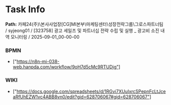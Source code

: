 # Task Info

**Path:** 카페24(주)\본사사업장\[CG]MI본부\마케팅센터\성장전략그룹\그로스파트너팀 / syjeong01 / [323758] 광고 세일즈 및 파트너십 전략 수립 및 실행 _ 광고비 소진 내역 모니터링 / 2025-09-01_00-00-00

### BPMN
- ["https://n8n-mi-038-web.hanpda.com/workflow/9oH7d5cMc9RTUDjg"]

### WIKI
- ["https://docs.google.com/spreadsheets/d/1RGvi7XUuIxrcSPepnFcLtJceaRfUhEZW1vc4ABB8vn0/edit?gid=628706067#gid=628706067"]

